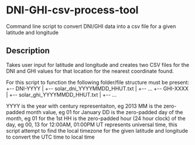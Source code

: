# DNI-GHI-csv-process-tool
Command line script to convert DNI/GHI data into a csv file for a given latitude and longitude

## Description
Takes user input for latitude and longitude and creates two CSV files
for the DNI and GHI values for that location for the nearest coordinate
found.

For this script to function the following folder/file structure must be present:
+-- DNI-YYYY
|   +-- solar_dni_YYYYMMDD_HHUT.txt
|   +-- ...
+-- GHI-XXXX
|   +-- solar_ghi_YYYYMMDD_HHUT.txt
|   +-- ...

YYYY is the year with century representaiton, eg 2013
MM is the zero-padded month value, eg 01 for January
DD is the zero-padded day of the month, eg 01 for the 1st
HH is the zero-padded hour (24 hour clock) of the day, eg 00, 13 for 12:00AM, 01:00PM
UT represents universal time, this script attempt to find the local timezone for the given
latitude and longitude to convert the UTC time to local time
